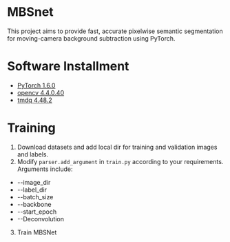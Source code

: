 # MBSnet
This project aims to provide fast, accurate pixelwise semantic segmentation for moving-camera background subtraction using PyTorch.

# Software Installment
* [PyTorch 1.6.0](https://pytorch.org/)
* [opencv 4.4.0.40](https://pypi.org/project/opencv-python/)
* [tmdq 4.48.2](https://pypi.org/project/tqdm/)

# Training
1. Download datasets and add local dir for training and validation images and labels.
2. Modify `parser.add_argument` in `train.py` according to your requirements. Arguments include:
* --image_dir
* --label_dir
* --batch_size
* --backbone
* --start_epoch
* --Deconvolution

3. Train MBSNet
